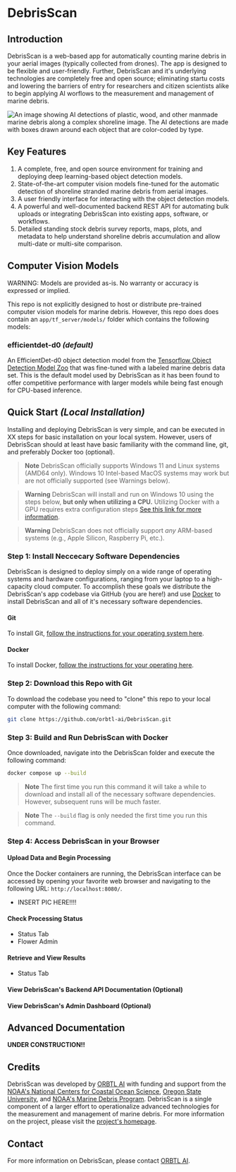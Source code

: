 # DebrisScan


## Introduction
DebrisScan is a web-based app for automatically counting marine debris in your aerial
images (typically collected from drones). The app is designed to be flexible and
user-friendly. Further, DebrisScan and it's underlying technologies are completely free
and open source; eliminating startu costs and lowering the barriers of entry for
researchers and citizen scientists alike to begin applying AI worflows to the
measurement and management of marine debris.

![An image showing AI detections of plastic, wood, and other manmade marine debris
along a complex shoreline image. The AI detections are made with boxes drawn around
each object that are color-coded by type.](https://github.com/orbtl-ai/DebrisScan/blob/main/static/debrisscan_example.png)

## Key Features
1. A complete, free, and open source environment for training and deploying deep
    learning-based object detection models.
2. State-of-the-art computer vision models fine-tuned for the automatic detection of
    shoreline stranded marine debris from aerial images.
3. A user friendly interface for interacting with the object detection models.
4. A powerful and well-documented backend REST API for automating bulk uploads or
    integrating DebrisScan into existing apps, software, or workflows.
5. Detailed standing stock debris survey reports, maps, plots, and metadata to help
    understand shoreline debris accumulation and allow multi-date or multi-site comparison.

## Computer Vision Models
WARNING: Models are provided as-is. No warranty or accuracy is expressed or implied.

This repo is not explicitly designed to host or distribute pre-trained computer vision
models for marine debris. However, this repo does does contain an `app/tf_server/models/`
folder which contains the following models:

### efficientdet-d0 *(default)*
An EfficientDet-d0 object detection model from the [Tensorflow Object Detection Model
Zoo](https://github.com/tensorflow/models/blob/master/research/object_detection/g3doc/tf2_detection_zoo.md)
that was fine-tuned with a labeled marine debris data set. This is the default model
used by DebrisScan as it has been found to offer competitive performance with larger
models while being fast enough for CPU-based inference.

## Quick Start *(Local Installation)*
Installing and deploying DebrisScan is very simple, and can be executed in XX steps for
basic installation on your local system. However, users of DebrisScan should at least have
basic familiarity with the command line, git, and preferably Docker too (optional).

> **Note**
> DebrisScan officially supports Windows 11 and Linux systems (AMD64 only). Windows 10
> Intel-based MacOS systems may work but are not officially supported (see Warnings below).

> **Warning**
> DebrisScan will install and run on Windows 10 using the steps below, **but only when
> utilizing a CPU.** Utilizing Docker with a GPU requires extra configuration steps
> [See this link for more information](https://www.docker.com/blog/wsl-2-gpu-support-for-docker-desktop-on-nvidia-gpus/).

> **Warning**
> DebrisScan does not officially support *any* ARM-based systems (e.g., Apple Silicon,
> Raspberry Pi, etc.).

### Step 1: Install Neccecary Software Dependencies
DebrisScan is designed to deploy simply on a wide range of operating systems and hardware
configurations, ranging from your laptop to a high-capacity cloud computer. To
accomplish these goals we distribute the DebrisScan's app codebase via GitHub (you are here!)
and use [Docker](https://www.docker.com/) to install DebrisScan and all of it's
necessary software dependencies.

#### Git
To install Git, [follow the instructions for your operating system here](https://git-scm.com/downloads).

#### Docker
To install Docker, [follow the instructions for your operating here](https://www.docker.com/products/docker-desktop/).

### Step 2: Download this Repo with Git
To download the codebase you need to "clone" this repo to your local computer with
the following command:
```bash
git clone https://github.com/orbtl-ai/DebrisScan.git
```

### Step 3: Build and Run DebrisScan with Docker
Once downloaded, navigate into the DebrisScan folder and execute the following command:
```bash
docker compose up --build
```
> **Note**
> The first time you run this command it will take a while to download and install all
> of the necessary software dependencies. However, subsequent runs will be much faster.

> **Note**
>The `--build` flag is only needed the first time you run this command.

### Step 4: Access DebrisScan in your Browser
#### Upload Data and Begin Processing
Once the Docker containers are running, the DebrisScan interface can be accessed by
opening your favorite web browser and navigating to the following URL:
`http://localhost:8080/`.

- INSERT PIC HERE!!!!

#### Check Processing Status
- Status Tab
- Flower Admin

#### Retrieve and View Results
- Status Tab

#### View DebrisScan's Backend API Documentation (Optional)

#### View DebrisScan's Admin Dashboard (Optional)

## Advanced Documentation
**UNDER CONSTRUCTION!!**

## Credits
DebrisScan was developed by [ORBTL AI](https://orbtl.ai) with funding and support from
the [NOAA's National Centers for Coastal Ocean Science](https://coastalscience.noaa.gov/),
[Oregon State University](https://oregonstate.edu), and
[NOAA's Marine Debris Program](https://marinedebris.noaa.gov/). DebrisScan is a single
component of a larger effort to operationalize advanced technologies for the measurement
and management of marine debris. For more information on the project, please visit the
[project's homepage](https://coastalscience.noaa.gov/project/using-unmanned-aircraft-systems-machine-learning-and-polarimetric-imaging-to-develop-a-system-for-enhanced-marine-debris-detection-and-removal/).

## Contact
For more information on DebrisScan, please contact [ORBTL AI](https://orbtl.ai/contact-us/).
